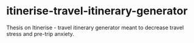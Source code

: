 # itinerise-travel-itinerary-generator
 Thesis on Itinerise - travel itinerary generator meant to decrease travel stress and pre-trip anxiety.

